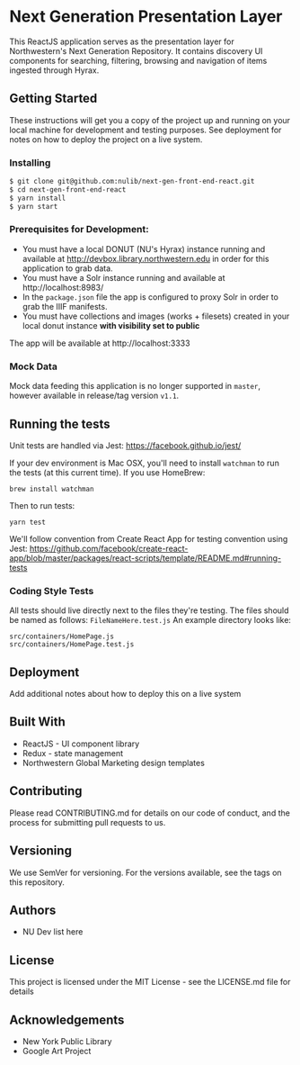 # Next Generation Presentation Layer
This ReactJS application serves as the presentation layer for Northwestern's Next Generation Repository.  It contains discovery UI components for searching, filtering, browsing and navigation of items ingested through Hyrax.

## Getting Started
These instructions will get you a copy of the project up and running on your local machine for development and testing purposes. See deployment for notes on how to deploy the project on a live system.

### Installing
```bash
$ git clone git@github.com:nulib/next-gen-front-end-react.git
$ cd next-gen-front-end-react
$ yarn install
$ yarn start
```

### Prerequisites for Development:
 * You must have a local DONUT (NU's Hyrax) instance running and available at http://devbox.library.northwestern.edu in order for this application to grab data.
 * You must have a Solr instance running and available at http://localhost:8983/
 * In the `package.json` file the app is configured to proxy Solr in order to grab the IIIF manifests.
 * You must have collections and images (works + filesets) created in your local donut instance **with visibility set to public**

The app will be available at http://localhost:3333

### Mock Data
Mock data feeding this application is no longer supported in `master`, however available in release/tag version `v1.1`.

## Running the tests
Unit tests are handled via Jest:
https://facebook.github.io/jest/

If your dev environment is Mac OSX, you'll need to install `watchman` to run the tests (at this current time).  If you use HomeBrew:
```
brew install watchman
```
Then to run tests:
```
yarn test
```

We'll follow convention from Create React App for testing convention using Jest:
https://github.com/facebook/create-react-app/blob/master/packages/react-scripts/template/README.md#running-tests

### Coding Style Tests
All tests should live directly next to the files they're testing.  The files should be named as follows: `FileNameHere.test.js` An example directory looks like:
```
src/containers/HomePage.js
src/containers/HomePage.test.js
```

## Deployment
Add additional notes about how to deploy this on a live system

## Built With
* ReactJS - UI component library
* Redux - state management
* Northwestern Global Marketing design templates

## Contributing
Please read CONTRIBUTING.md for details on our code of conduct, and the process for submitting pull requests to us.

## Versioning
We use SemVer for versioning. For the versions available, see the tags on this repository.

## Authors
* NU Dev list here

## License
This project is licensed under the MIT License - see the LICENSE.md file for details

## Acknowledgements
* New York Public Library
* Google Art Project
